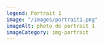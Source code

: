 ```yaml
---
legend: Portrait 1
image: "/images/portrait1.png"
imageAlt: photo de portrait 1
imageCategory: img-portrait
---
```


